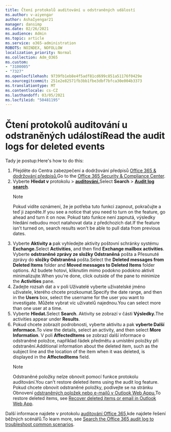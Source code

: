 ```yaml
---
title: Čtení protokolů auditování u odstraněných událostí
ms.author: v-aiyengar
author: AshaIyengar21
manager: dansimp
ms.date: 02/26/2021
ms.audience: Admin
ms.topic: article
ms.service: o365-administration
ROBOTS: NOINDEX, NOFOLLOW
localization_priority: Normal
ms.collection: Adm_O365
ms.custom:
- "3100005"
- "7327"
ms.openlocfilehash: 9739fb1eb8e4f5adf81cd699c851a51176f0429e
ms.sourcegitcommit: 251e2e82571fb3bb1fbe3dbf7bfca30e004b3373
ms.translationtype: MT
ms.contentlocale: cs-CZ
ms.lasthandoff: 03/05/2021
ms.locfileid: "50481195"
---
```

# <a name="read-the-audit-logs-for-deleted-events"></a><span data-ttu-id="f29f4-102">Čtení protokolů auditování u odstraněných událostí</span><span class="sxs-lookup"><span data-stu-id="f29f4-102">Read the audit logs for deleted events</span></span>

<span data-ttu-id="f29f4-103">Tady je postup:</span><span class="sxs-lookup"><span data-stu-id="f29f4-103">Here's how to do this:</span></span>

1. <span data-ttu-id="f29f4-104">Přejděte do Centra zabezpečení a dodržování předpisů [Office 365 & dodržování předpisů.](https://go.microsoft.com/fwlink/p/?linkid=2077143)</span><span class="sxs-lookup"><span data-stu-id="f29f4-104">Go to the [Office 365 Security & Compliance Center](https://go.microsoft.com/fwlink/p/?linkid=2077143).</span></span>
1. <span data-ttu-id="f29f4-105">Vyberte **Hledat v** protokolu  >  [**auditování.**](https://go.microsoft.com/fwlink/?linkid=2103759)</span><span class="sxs-lookup"><span data-stu-id="f29f4-105">Select **Search** > [**Audit log search**](https://go.microsoft.com/fwlink/?linkid=2103759).</span></span>
    > [!NOTE]
    > <span data-ttu-id="f29f4-106">Pokud vidíte oznámení, že je potřeba tuto funkci zapnout, pokračujte a teď ji zapněte.</span><span class="sxs-lookup"><span data-stu-id="f29f4-106">If you see a notice that you need to turn on the feature, go ahead and turn it on now.</span></span> <span data-ttu-id="f29f4-107">Pokud tato funkce není zapnutá, výsledky hledání nebudou moct natahovat data z předchozích dat.</span><span class="sxs-lookup"><span data-stu-id="f29f4-107">If the feature isn't turned on, search results won't be able to pull data from previous dates.</span></span>
1. <span data-ttu-id="f29f4-108">Vyberte **Aktivity a** pak vyhledejte aktivity poštovní schránky systému **Exchange.**</span><span class="sxs-lookup"><span data-stu-id="f29f4-108">Select **Activities**, and then find **Exchange mailbox activities**.</span></span> <span data-ttu-id="f29f4-109">Vyberte **odstraněné zprávy ze složky Odstraněná** pošta a Přesunuté zprávy do **složky Odstraněná** pošta.</span><span class="sxs-lookup"><span data-stu-id="f29f4-109">Select the **Deleted messages from Deleted Items** folder and **Moved messages to Deleted Items** folder options.</span></span> <span data-ttu-id="f29f4-110">Až budete hotovi, kliknutím mimo podokno  podokno aktivit minimalizujte.</span><span class="sxs-lookup"><span data-stu-id="f29f4-110">When you're done, click outside of the pane to minimize the **Activities** pane.</span></span>
1. <span data-ttu-id="f29f4-111">Zadejte rozsah dat a v  poli Uživatelé vyberte uživatelské jméno uživatele, kterého chcete prozkoumat.</span><span class="sxs-lookup"><span data-stu-id="f29f4-111">Specify the date range, and then in the **Users** box, select the username for the user you want to investigate.</span></span> <span data-ttu-id="f29f4-112">Můžete vybrat víc uživatelů najednou.</span><span class="sxs-lookup"><span data-stu-id="f29f4-112">You can select more than one user at a time.</span></span>
1. <span data-ttu-id="f29f4-113">Vyberte **Hledat.**</span><span class="sxs-lookup"><span data-stu-id="f29f4-113">Select **Search**.</span></span> <span data-ttu-id="f29f4-114">Aktivity se zobrazí v části **Výsledky.**</span><span class="sxs-lookup"><span data-stu-id="f29f4-114">The activities appear under **Results**.</span></span>
1. <span data-ttu-id="f29f4-115">Pokud chcete zobrazit podrobnosti, vyberte aktivitu a pak **vyberte Další informace.**</span><span class="sxs-lookup"><span data-stu-id="f29f4-115">To view the details, select an activity, and then select **More Information**.</span></span> <span data-ttu-id="f29f4-116">V poli **AffectedItems** se zobrazí další informace o odstraněné položce, například řádek předmětu a umístění položky při odstranění.</span><span class="sxs-lookup"><span data-stu-id="f29f4-116">Additional information about the deleted item, such as the subject line and the location of the item when it was deleted, is displayed in the **AffectedItems** field.</span></span>
    > [!NOTE]
    > <span data-ttu-id="f29f4-117">Odstraněné položky nelze obnovit pomocí funkce protokolu auditování.</span><span class="sxs-lookup"><span data-stu-id="f29f4-117">You can't restore deleted items using the audit log feature.</span></span> <span data-ttu-id="f29f4-118">Pokud chcete obnovit odstraněné položky, podívejte se na stránku Obnovení [odstraněných položek nebo e-mailů v Outlook Web Appu.](https://go.microsoft.com/fwlink/?linkid=2103759)</span><span class="sxs-lookup"><span data-stu-id="f29f4-118">To restore deleted items, see [Recover deleted items or email in Outlook Web App](https://go.microsoft.com/fwlink/?linkid=2103759).</span></span>

<span data-ttu-id="f29f4-119">Další informace najdete v protokolu [auditování Office 365,](https://go.microsoft.com/fwlink/?linkid=2103944)kde najdete řešení běžných scénářů.</span><span class="sxs-lookup"><span data-stu-id="f29f4-119">To learn more, see [Search the Office 365 audit log to troubleshoot common scenarios](https://go.microsoft.com/fwlink/?linkid=2103944).</span></span>
